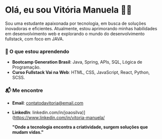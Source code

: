 # Olá, eu sou Vitória Manuela 👨‍💻

Sou uma estudante apaixonada por tecnologia, em busca de soluções inovadoras e eficientes. Atualmente, estou aprimorando minhas habilidades em desenvolvimento web e explorando o mundo do desenvolvimento fullstack, com foco em JAVA.

### 🚀 O que estou aprendendo
- **Bootcamp Generation Brasil**: Java, Spring, APIs, SQL, Lógica de Programação.
- **Curso Fullstack Vai na Web**: HTML, CSS, JavaScript, React, Python, SCSS.

### 📬 Me encontre
- **Email**: contatodavitoria@email.com
- **LinkedIn**: linkedin.com/in/joaosilva)](https://www.linkedin.com/in/vitoria-manuela/

  **"Onde a tecnologia encontra a criatividade, surgem soluções que mudam vidas."**
